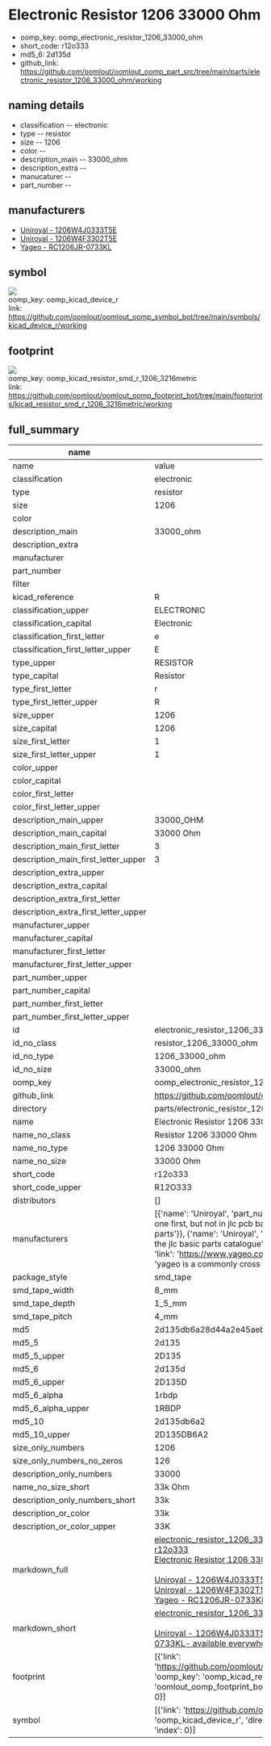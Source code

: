 # Electronic Resistor 1206 33000 Ohm

  
* oomp_key: oomp_electronic_resistor_1206_33000_ohm 
* short_code: r12o333
* md5_6: 2d135d  
* github_link: https://github.com/oomlout/oomlout_oomp_part_src/tree/main/parts/electronic_resistor_1206_33000_ohm/working  
## naming details
* classification -- electronic
* type -- resistor
* size -- 1206
* color -- 
* description_main -- 33000_ohm
* description_extra -- 
* manucaturer -- 
* part_number -- 


## manufacturers
* [Uniroyal - 1206W4J0333T5E]()  
* [Uniroyal - 1206W4F3302T5E]()  
* [Yageo - RC1206JR-0733KL](https://www.yageo.com/en/Chart/Download/pdf/RC1206JR-0733KL)  

## symbol

![](symbol/{index}}/working/working_600.png)  
oomp_key: oomp_kicad_device_r  
link: https://github.com/oomlout/oomlout_oomp_symbol_bot/tree/main/symbols/kicad_device_r/working  

## footprint

![](footprint/{index}/working/working_600.png)  
oomp_key: oomp_kicad_resistor_smd_r_1206_3216metric  
link: https://github.com/oomlout/oomlout_oomp_footprint_bot/tree/main/footprints/kicad_resistor_smd_r_1206_3216metric/working  

## full_summary
| name | value | 
| --- | --- | 
| name | value | 
| classification | electronic | 
| type | resistor | 
| size | 1206 | 
| color |  | 
| description_main | 33000_ohm | 
| description_extra |  | 
| manufacturer |  | 
| part_number |  | 
| filter |  | 
| kicad_reference | R | 
| classification_upper | ELECTRONIC | 
| classification_capital | Electronic | 
| classification_first_letter | e | 
| classification_first_letter_upper | E | 
| type_upper | RESISTOR | 
| type_capital | Resistor | 
| type_first_letter | r | 
| type_first_letter_upper | R | 
| size_upper | 1206 | 
| size_capital | 1206 | 
| size_first_letter | 1 | 
| size_first_letter_upper | 1 | 
| color_upper |  | 
| color_capital |  | 
| color_first_letter |  | 
| color_first_letter_upper |  | 
| description_main_upper | 33000_OHM | 
| description_main_capital | 33000 Ohm | 
| description_main_first_letter | 3 | 
| description_main_first_letter_upper | 3 | 
| description_extra_upper |  | 
| description_extra_capital |  | 
| description_extra_first_letter |  | 
| description_extra_first_letter_upper |  | 
| manufacturer_upper |  | 
| manufacturer_capital |  | 
| manufacturer_first_letter |  | 
| manufacturer_first_letter_upper |  | 
| part_number_upper |  | 
| part_number_capital |  | 
| part_number_first_letter |  | 
| part_number_first_letter_upper |  | 
| id | electronic_resistor_1206_33000_ohm | 
| id_no_class | resistor_1206_33000_ohm | 
| id_no_type | 1206_33000_ohm | 
| id_no_size | 33000_ohm | 
| oomp_key | oomp_electronic_resistor_1206_33000_ohm | 
| github_link | https://github.com/oomlout/oomlout_oomp_part_src/tree/main/parts/electronic_resistor_1206_33000_ohm/working | 
| directory | parts/electronic_resistor_1206_33000_ohm | 
| name | Electronic Resistor 1206 33000 Ohm | 
| name_no_class | Resistor 1206 33000 Ohm | 
| name_no_type | 1206 33000 Ohm | 
| name_no_size | 33000 Ohm | 
| short_code | r12o333 | 
| short_code_upper | R12O333 | 
| distributors | [] | 
| manufacturers | [{'name': 'Uniroyal', 'part_number': '1206W4J0333T5E', 'link': '', 'id': 'manufacturer_uniroyal', 'note': {'reason': 'did this one first, but not in jlc pcb basic parts and 1 percent are and they are the same price', 'reason_short': 'not in jlc basic parts'}}, {'name': 'Uniroyal', 'part_number': '1206W4F3302T5E', 'link': '', 'id': 'manufacturer_uniroyal', 'note': {'reason': 'in the jlc basic parts catalogue', 'reason_short': 'jlc basic part'}}, {'name': 'Yageo', 'part_number': 'RC1206JR-0733KL', 'link': 'https://www.yageo.com/en/Chart/Download/pdf/RC1206JR-0733KL', 'id': 'manufacturer_yageo', 'note': {'reason': 'yageo is a commonly cross referenced part number', 'reason_short': 'available everywhere'}}] | 
| package_style | smd_tape | 
| smd_tape_width | 8_mm | 
| smd_tape_depth | 1_5_mm | 
| smd_tape_pitch | 4_mm | 
| md5 | 2d135db6a28d44a2e45aeb15984ab2ba | 
| md5_5 | 2d135 | 
| md5_5_upper | 2D135 | 
| md5_6 | 2d135d | 
| md5_6_upper | 2D135D | 
| md5_6_alpha | 1rbdp | 
| md5_6_alpha_upper | 1RBDP | 
| md5_10 | 2d135db6a2 | 
| md5_10_upper | 2D135DB6A2 | 
| size_only_numbers | 1206 | 
| size_only_numbers_no_zeros | 126 | 
| description_only_numbers | 33000 | 
| name_no_size_short | 33k Ohm | 
| description_only_numbers_short | 33k | 
| description_or_color | 33k | 
| description_or_color_upper | 33K | 
| markdown_full | [electronic_resistor_1206_33000_ohm](https://github.com/oomlout/oomlout_oomp_part_src/tree/main/parts/electronic_resistor_1206_33000_ohm/working)<br>[r12o333](https://github.com/oomlout/oomlout_oomp_part_src/tree/main/parts/electronic_resistor_1206_33000_ohm/working)<br>[Electronic Resistor 1206 33000 Ohm](https://github.com/oomlout/oomlout_oomp_part_src/tree/main/parts/electronic_resistor_1206_33000_ohm/working)<br><br>[Uniroyal - 1206W4J0333T5E- not in jlc basic parts]() [(L)  ](https://www.lcsc.com/search?q=1206W4J0333T5E)[(D)  ](https://www.digikey.com/en/products?keywords=1206W4J0333T5E)[(M)  ](https://www.mouser.com/Search/Refine?Keyword=1206W4J0333T5E)[(N)  ](https://www.newark.com/search?st=1206W4J0333T5E)[(SZ)  ](https://so.szlcsc.com/global.html?k=1206W4J0333T5E)<br>[Uniroyal - 1206W4F3302T5E- jlc basic part]() [(L)  ](https://www.lcsc.com/search?q=1206W4F3302T5E)[(D)  ](https://www.digikey.com/en/products?keywords=1206W4F3302T5E)[(M)  ](https://www.mouser.com/Search/Refine?Keyword=1206W4F3302T5E)[(N)  ](https://www.newark.com/search?st=1206W4F3302T5E)[(SZ)  ](https://so.szlcsc.com/global.html?k=1206W4F3302T5E)<br>[Yageo - RC1206JR-0733KL- available everywhere](https://www.yageo.com/en/Chart/Download/pdf/RC1206JR-0733KL) [(L)  ](https://www.lcsc.com/search?q=RC1206JR-0733KL)[(D)  ](https://www.digikey.com/en/products?keywords=RC1206JR-0733KL)[(M)  ](https://www.mouser.com/Search/Refine?Keyword=RC1206JR-0733KL)[(N)  ](https://www.newark.com/search?st=RC1206JR-0733KL)[(SZ)  ](https://so.szlcsc.com/global.html?k=RC1206JR-0733KL)<br> | 
| markdown_short | [electronic_resistor_1206_33000_ohm](https://github.com/oomlout/oomlout_oomp_part_src/tree/main/parts/electronic_resistor_1206_33000_ohm/working)<br><br>[Uniroyal - 1206W4J0333T5E- not in jlc basic parts]()[Uniroyal - 1206W4F3302T5E- jlc basic part]()[Yageo - RC1206JR-0733KL- available everywhere](https://www.yageo.com/en/Chart/Download/pdf/RC1206JR-0733KL) | 
| footprint | [{'link': 'https://github.com/oomlout/oomlout_oomp_footprint_bot/tree/main/foootprntss/kicad_resistor_smd_r_1206_3216metric', 'oomp_key': 'oomp_kicad_resistor_smd_r_1206_3216metric', 'directory': 'oomlout_oomp_footprint_bot/footprints/kicad_resistor_smd_r_1206_3216metric//working/working.kicad_mod', 'index': 0}] | 
| symbol | [{'link': 'https://github.com/oomlout/oomlout_oomp_symbol_bot/tree/main/symbols/kicad_device_r', 'oomp_key': 'oomp_kicad_device_r', 'directory': 'oomlout_oomp_symbol_bot/symbols/kicad_device_r//working/working.kicad_sym', 'index': 0}] | 
